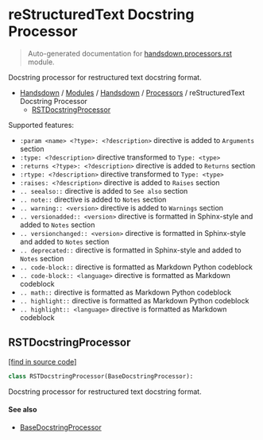 # reStructuredText Docstring Processor

> Auto-generated documentation for [handsdown.processors.rst](https://github.com/vemel/handsdown/blob/master/handsdown/processors/rst.py) module.

Docstring processor for restructured text docstring format.

- [Handsdown](../../README.md#-handsdown---python-documentation-generator) / [Modules](../../MODULES.md#modules) / [Handsdown](../index.md#handsdown) / [Processors](index.md#processors) / reStructuredText Docstring Processor
    - [RSTDocstringProcessor](#rstdocstringprocessor)

Supported features:

- `:param <name> <?type>: <?description>` directive is added to `Arguments` section
- `:type: <?description>` directive transformed to `Type: <type>`
- `:returns <?type>: <?description>` directive is added to `Returns` section
- `:rtype: <?description>` directive transformed to `Type: <type>`
- `:raises: <?description>` directive is added to `Raises` section
- `.. seealso::` directive is added to `See also` section
- `.. note::` directive is added to `Notes` section
- `.. warning:: <version>` directive is added to `Warnings` section
- `.. versionadded:: <version>` directive is formatted in Sphinx-style and added to `Notes` section
- `.. versionchanged:: <version>` directive is formatted in Sphinx-style and added to `Notes` section
- `.. deprecated::` directive is formatted in Sphinx-style and added to `Notes` section
- `.. code-block::` directive is formatted as Markdown Python codeblock
- `.. code-block:: <language>` directive is formatted as Markdown codeblock
- `.. math::` directive is formatted as Markdown Python codeblock
- `.. highlight::` directive is formatted as Markdown Python codeblock
- `.. highlight:: <language>` directive is formatted as Markdown codeblock

## RSTDocstringProcessor

[[find in source code]](https://github.com/vemel/handsdown/blob/master/handsdown/processors/rst.py#L32)

```python
class RSTDocstringProcessor(BaseDocstringProcessor):
```

Docstring processor for restructured text docstring format.

#### See also

- [BaseDocstringProcessor](base.md#basedocstringprocessor)
